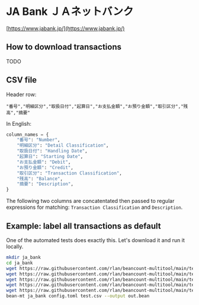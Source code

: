 # JA Bank ＪＡネットバンク

[https://www.jabank.jp/](https://www.jabank.jp/)

## How to download transactions

TODO

## CSV file

Header row:

```csv
"番号","明細区分","取扱日付","起算日","お支払金額","お預り金額","取引区分","残高","摘要"
```

In English:

```python
column_names = {
    "番号": "Number",
    "明細区分": "Detail Classification",
    "取扱日付": "Handling Date",
    "起算日": "Starting Date",
    "お支払金額": "Debit",
    "お預り金額": "Credit",
    "取引区分": "Transaction Classification",
    "残高": "Balance",
    "摘要": "Description",
}
```

The following two columns are concatentated then passed to regular expressions for matching: `Transaction Classification` and `Description`.

## Example: label all transactions as default

One of the automated tests does exactly this. Let's download it and run it locally.

```sh
mkdir ja_bank
cd ja_bank
wget https://raw.githubusercontent.com/rlan/beancount-multitool/main/tests/data/ja_bank/config.toml
wget https://raw.githubusercontent.com/rlan/beancount-multitool/main/tests/data/ja_bank/credit_mapping.toml
wget https://raw.githubusercontent.com/rlan/beancount-multitool/main/tests/data/ja_bank/debit_mapping.toml
wget https://raw.githubusercontent.com/rlan/beancount-multitool/main/tests/data/ja_bank/test.bean
wget https://raw.githubusercontent.com/rlan/beancount-multitool/main/tests/data/ja_bank/test.csv
bean-mt ja_bank config.toml test.csv --output out.bean
```
